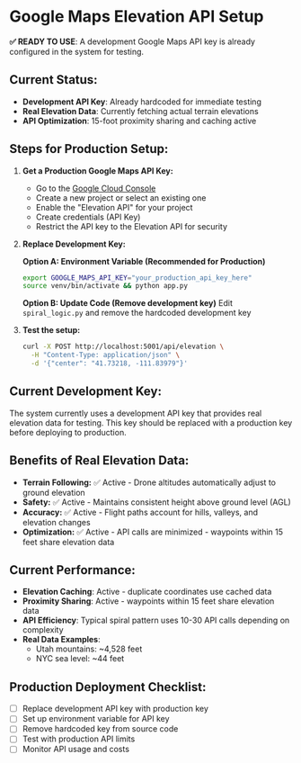 # Google Maps Elevation API Setup

**✅ READY TO USE**: A development Google Maps API key is already configured in the system for testing.

## Current Status:
- **Development API Key**: Already hardcoded for immediate testing
- **Real Elevation Data**: Currently fetching actual terrain elevations
- **API Optimization**: 15-foot proximity sharing and caching active

## Steps for Production Setup:

1. **Get a Production Google Maps API Key:**
   - Go to the [Google Cloud Console](https://console.cloud.google.com/)
   - Create a new project or select an existing one
   - Enable the "Elevation API" for your project
   - Create credentials (API Key)
   - Restrict the API key to the Elevation API for security

2. **Replace Development Key:**
   
   **Option A: Environment Variable (Recommended for Production)**
   ```bash
   export GOOGLE_MAPS_API_KEY="your_production_api_key_here"
   source venv/bin/activate && python app.py
   ```
   
   **Option B: Update Code (Remove development key)**
   Edit `spiral_logic.py` and remove the hardcoded development key

3. **Test the setup:**
   ```bash
   curl -X POST http://localhost:5001/api/elevation \
     -H "Content-Type: application/json" \
     -d '{"center": "41.73218, -111.83979"}'
   ```

## Current Development Key:
The system currently uses a development API key that provides real elevation data for testing. This key should be replaced with a production key before deploying to production.

## Benefits of Real Elevation Data:
- **Terrain Following:** ✅ Active - Drone altitudes automatically adjust to ground elevation
- **Safety:** ✅ Active - Maintains consistent height above ground level (AGL)
- **Accuracy:** ✅ Active - Flight paths account for hills, valleys, and elevation changes
- **Optimization:** ✅ Active - API calls are minimized - waypoints within 15 feet share elevation data

## Current Performance:
- **Elevation Caching**: Active - duplicate coordinates use cached data
- **Proximity Sharing**: Active - waypoints within 15 feet share elevation data
- **API Efficiency**: Typical spiral pattern uses 10-30 API calls depending on complexity
- **Real Data Examples**: 
  - Utah mountains: ~4,528 feet
  - NYC sea level: ~44 feet

## Production Deployment Checklist:
- [ ] Replace development API key with production key
- [ ] Set up environment variable for API key
- [ ] Remove hardcoded key from source code
- [ ] Test with production API limits
- [ ] Monitor API usage and costs 